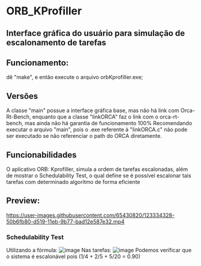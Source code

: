 # ORB_KProfiller

## Interface gráfica do usuário para simulação de escalonamento de tarefas
## Funcionamento: 
dê "make", e então execute o arquivo orbKprofiller.exe; 
## Versões
A classe "main" possue a interface gráfica base, mas não há link com Orca-Rt-Bench, enquanto que a classe "linkORCA" faz o link com o orca-rt-bench, mas ainda não há garantia de funcionamento 100%
Recomendando executar o arquivo "main", pois o .exe referente à "linkORCA.c" não pode ser executado se não referenciar o path do ORCA diretamente.
## Funcionabilidades
O aplicativo ORB: Kprofiller, simula a ordem de tarefas escalonadas, além de mostrar o Schedulability Test, o qual define se é possível escalonar tais tarefas com determinado algoritmo de forma eficiente
## Preview:  
https://user-images.githubusercontent.com/65430820/123334328-50b6fb80-d519-11eb-9b77-bad12e587e32.mp4

### Schedulability Test 
Utilizando a fórmula:
![image](https://user-images.githubusercontent.com/65430820/123334625-befbbe00-d519-11eb-8ffd-5b4fef83ab7b.png)
Nas tarefas: ![image](https://user-images.githubusercontent.com/65430820/123334724-e2bf0400-d519-11eb-8b99-099002e964b4.png)
Podemos verificar que o sistema é escalonável pois (1/4 + 2/5 + 5/20 = 0.90)



